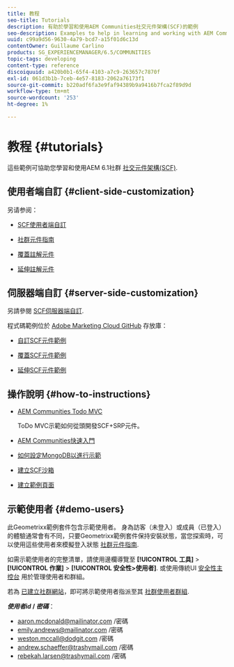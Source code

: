 ```yaml
---
title: 教程
seo-title: Tutorials
description: 有助於學習和使用AEM Communities社交元件架構(SCF)的範例
seo-description: Examples to help in learning and working with AEM Communities social component framework (SCF)
uuid: c99a9d56-9630-4a79-bcd7-a15f01d6c13d
contentOwner: Guillaume Carlino
products: SG_EXPERIENCEMANAGER/6.5/COMMUNITIES
topic-tags: developing
content-type: reference
discoiquuid: a420b0b1-65f4-4103-a7c9-263657c7870f
exl-id: 061d3b1b-7ceb-4e57-8183-2062a76173f1
source-git-commit: b220adf6fa3e9faf94389b9a9416b7fca2f89d9d
workflow-type: tm+mt
source-wordcount: '253'
ht-degree: 1%

---
```


# 教程 {#tutorials}

這些範例可協助您學習和使用AEM 6.1社群 [社交元件架構(SCF)](scf.md).

## 使用者端自訂 {#client-side-customization}

另请参阅：

* [SCF使用者端自訂](client-customize.md)

* [社群元件指南](components-guide.md)

* [覆蓋註解元件](overlay-comments.md)

* [延伸註解元件](extend-comments.md)

## 伺服器端自訂 {#server-side-customization}

另請參閱 [SCF伺服器端自訂](server-customize.md).

程式碼範例位於 [Adobe Marketing Cloud GitHub](https://github.com/Adobe-Marketing-Cloud) 存放庫：

* [自訂SCF元件範例](https://github.com/Adobe-Marketing-Cloud/aem-scf-sample-components-customize)

* [覆蓋SCF元件範例](https://github.com/Adobe-Marketing-Cloud/aem-scf-sample-components-overlay)

* [延伸SCF元件範例](https://github.com/Adobe-Marketing-Cloud/aem-scf-sample-components-extension)

## 操作說明 {#how-to-instructions}

* [AEM Communities Todo MVC](https://github.com/Adobe-Marketing-Cloud/aem-communities-todomvc-sample)

   ToDo MVC示範如何從頭開發SCF+SRP元件。

* [AEM Communities快速入門](getting-started.md)

* [如何設定MongoDB以進行示範](demo-mongo.md)

* [建立SCF沙箱](an-scf-sandbox.md)

* [建立範例頁面](create-sample-page.md)

## 示範使用者 {#demo-users}

此Geometrixx範例套件包含示範使用者。 身為訪客（未登入）或成員（已登入）的體驗通常會有不同，只要Geometrixx範例套件保持安裝狀態，當您探索時，可以使用這些使用者來模擬登入狀態 [社群元件指南](components-guide.md).

如需示範使用者的完整清單，請使用邊欄導覽至 **[!UICONTROL 工具]** > **[!UICONTROL 作業]** > **[!UICONTROL 安全性>使用者]**. 或使用傳統UI [安全性主控台](http://localhost:4502/useradmin) 用於管理使用者和群組。

若為 [已建立社群網站](getting-started.md)，即可將示範使用者指派至其 [社群使用者群組](users.md).

***使用者id* / *密碼***：

* aaron.mcdonald@mailinator.com /密碼
* emily.andrews@mailinator.com /密碼
* weston.mccall@dodgit.com /密碼
* andrew.schaeffer@trashymail.com /密碼
* rebekah.larsen@trashymail.com /密碼
